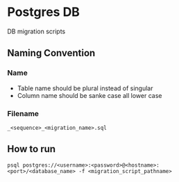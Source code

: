 # Postgres DB

DB migration scripts

## Naming Convention

### Name

- Table name should be plural instead of singular
- Column name should be sanke case all lower case

### Filename

`_<sequence>_<migration_name>.sql`

## How to run

`psql postgres://<username>:<password>@<hostname>:<port>/<database_name> -f <migration_script_pathname>`
